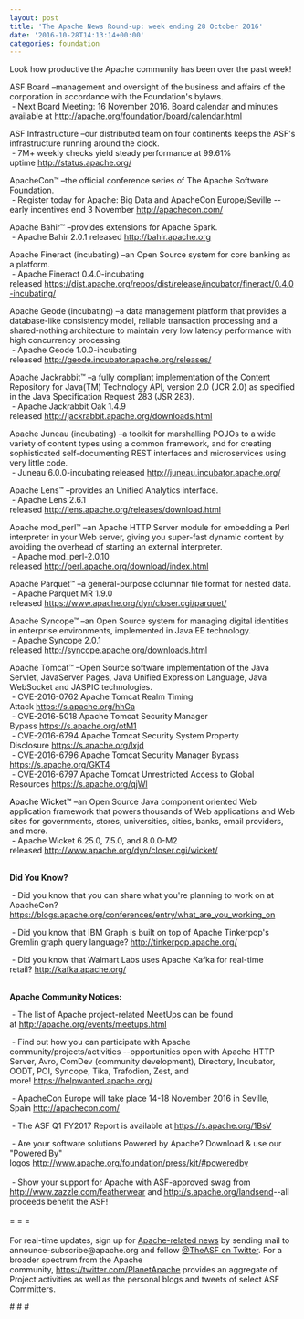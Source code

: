 ```yaml
---
layout: post
title: 'The Apache News Round-up: week ending 28 October 2016'
date: '2016-10-28T14:13:14+00:00'
categories: foundation
---
```

<p>Look how productive the Apache community has been over the past week!</p> 
  <div> 
    <p>ASF Board –management and oversight of the business and affairs of the corporation in accordance with the Foundation's bylaws.<br />&nbsp;- Next Board Meeting: 16 November 2016. Board calendar and minutes available at <a href="http://apache.org/foundation/board/calendar.html">http://apache.org/foundation/board/calendar.html</a></p> 
    <p>ASF Infrastructure –our distributed team on four continents keeps the ASF's infrastructure running around the clock.<br />&nbsp;- 7M+ weekly checks yield steady performance at 99.61% uptime&nbsp;<a href="http://status.apache.org/">http://status.apache.org/</a></p> 
  </div> 
  <div> 
    <p><a href="http://status.apache.org/"></a>ApacheCon™ –the official conference series of The Apache Software Foundation.<br />&nbsp;- Register today for Apache: Big Data and ApacheCon Europe/Seville --early incentives end 3 November <a href="http://apachecon.com/">http://apachecon.com/</a><br /></p> 
    <p>Apache Bahir™ –provides extensions for Apache Spark.<br />&nbsp;- Apache Bahir 2.0.1 released&nbsp;<a href="http://bahir.apache.org">http://bahir.apache.org</a></p> 
    <p>Apache Fineract (incubating)&nbsp;–an Open Source system for core banking as a platform.<br />&nbsp;- Apache Fineract 0.4.0-incubating released&nbsp;<a href="https://dist.apache.org/repos/dist/release/incubator/fineract/0.4.0-incubating/">https://dist.apache.org/repos/dist/release/incubator/fineract/0.4.0-incubating/</a></p> 
    <p>Apache Geode (incubating)&nbsp;–a data management platform that provides a database-like consistency model, reliable transaction processing and a shared-nothing architecture to maintain very low latency performance with high concurrency processing.<br />&nbsp;- Apache Geode 1.0.0-incubating released&nbsp;<a href="http://geode.incubator.apache.org/releases/">http://geode.incubator.apache.org/releases/</a></p> 
    <p>Apache Jackrabbit™ –a fully compliant implementation of the Content Repository for Java(TM) Technology API, version 2.0 (JCR 2.0) as specified in the Java Specification Request 283 (JSR 283).<br />&nbsp;- Apache Jackrabbit Oak 1.4.9 released&nbsp;<a href="http://jackrabbit.apache.org/downloads.html">http://jackrabbit.apache.org/downloads.html</a></p> 
    <p>Apache Juneau (incubating)&nbsp;–a toolkit for marshalling POJOs to a wide variety of content types using a common framework, and for creating sophisticated self-documenting REST interfaces and microservices using very little code.<br />&nbsp;- Juneau 6.0.0-incubating released&nbsp;<a href="http://juneau.incubator.apache.org/">http://juneau.incubator.apache.org/</a></p> 
    <p>Apache Lens™ –provides an Unified Analytics interface.<br />&nbsp;- Apache Lens 2.6.1 released&nbsp;<a href="http://lens.apache.org/releases/download.html">http://lens.apache.org/releases/download.html</a></p> 
    <p>Apache mod_perl™ –an Apache HTTP Server module for embedding a Perl interpreter in your Web server, giving you super-fast dynamic content by avoiding the overhead of starting an external interpreter. <br />&nbsp;- Apache mod_perl-2.0.10 released&nbsp;<a href="http://perl.apache.org/download/index.html">http://perl.apache.org/download/index.html</a></p> 
    <p>Apache Parquet™ –a general-purpose columnar file format for nested data.<br />&nbsp;- Apache Parquet MR 1.9.0 released&nbsp;<a href="https://www.apache.org/dyn/closer.cgi/parquet/">https://www.apache.org/dyn/closer.cgi/parquet/</a></p> 
    <p>Apache Syncope™ –an Open Source system for managing digital identities in enterprise environments, implemented in Java EE technology.<br />&nbsp;- Apache Syncope 2.0.1 released&nbsp;<a href="http://syncope.apache.org/downloads.html">http://syncope.apache.org/downloads.html</a></p> 
    <p>Apache Tomcat™ –Open Source software implementation of the Java Servlet, JavaServer Pages, Java Unified Expression Language, Java WebSocket and JASPIC technologies.<br />&nbsp;- CVE-2016-0762 Apache Tomcat Realm Timing Attack&nbsp;<a href="https://s.apache.org/hhGa">https://s.apache.org/hhGa</a><br />&nbsp;-&nbsp;CVE-2016-5018 Apache Tomcat Security Manager Bypass&nbsp;<a href="https://s.apache.org/otM1">https://s.apache.org/otM1</a><br />&nbsp;-&nbsp;CVE-2016-6794 Apache Tomcat Security System Property Disclosure&nbsp;<a href="https://s.apache.org/lxjd">https://s.apache.org/lxjd</a><br />&nbsp;- CVE-2016-6796 Apache Tomcat Security Manager Bypass<span class="Apple-tab-span" style="white-space: pre;"> </span> <a href="https://s.apache.org/GKT4">https://s.apache.org/GKT4</a><br />&nbsp;- CVE-2016-6797 Apache Tomcat Unrestricted Access to Global Resources&nbsp;<a href="https://s.apache.org/qjWl">https://s.apache.org/qjWl</a></p><a href="https://s.apache.org/otM1"> 
      <p> </p></a> 
    <p><font color="#000000"><a href="http://tomcat.apache.org/download-60.cgi"></a>Apache Wicket™ –</font>an Open Source Java component oriented Web application framework that powers thousands of Web applications and Web sites for governments, stores, universities, cities, banks, email providers, and more.<br /><font color="#000000">&nbsp;-&nbsp;</font>Apache Wicket 6.25.0, 7.5.0, and 8.0.0-M2 released&nbsp;<a href="http://www.apache.org/dyn/closer.cgi/wicket/">http://www.apache.org/dyn/closer.cgi/wicket/</a></p> 
    <p><strong><br />Did You Know?</strong></p> 
    <p><a href="http://qpid.apache.org/download.html"></a></p> 
    <p>&nbsp;- Did you know that you can share what you're planning to work on at ApacheCon? <a href="https://blogs.apache.org/conferences/entry/what_are_you_working_on">https://blogs.apache.org/conferences/entry/what_are_you_working_on</a> </p> 
    <p>&nbsp;- Did you know that IBM Graph is built on top of Apache Tinkerpop's Gremlin graph query language?&nbsp;<a href="http://tinkerpop.apache.org/">http://tinkerpop.apache.org/</a></p> 
    <p>&nbsp;-&nbsp;Did you know that Walmart Labs uses Apache Kafka for real-time retail?&nbsp;<a href="http://kafka.apache.org/">http://kafka.apache.org/</a></p> 
  </div> 
  <div> 
    <p><strong><br />Apache Community Notices:</strong></p> 
  </div> 
  <div> 
    <div> 
      <p>&nbsp;- The list of Apache project-related MeetUps can be found at&nbsp;<a href="http://apache.org/events/meetups.html">http://apache.org/events/meetups.html</a></p> 
      <p>&nbsp;- Find out how you can participate with Apache community/projects/activities --opportunities open with&nbsp;Apache HTTP Server,&nbsp;Avro, ComDev (community development), Directory, Incubator, OODT, POI, Syncope, Tika, Trafodion, Zest, and more!&nbsp;<a href="https://helpwanted.apache.org/">https://helpwanted.apache.org/</a></p> 
    </div> 
    <p>&nbsp;- ApacheCon Europe will take place 14-18 November 2016 in Seville, Spain&nbsp;<a href="http://apachecon.com/">http://apachecon.com/</a></p> 
    <div> 
      <p>&nbsp;- The ASF Q1 FY2017 Report is available at <a href="https://s.apache.org/1BsV">https://s.apache.org/1BsV</a></p> 
    </div> 
    <div>&nbsp;- Are your software solutions Powered by Apache? Download &amp; use our &quot;Powered By&quot; logos&nbsp;<a href="http://www.apache.org/foundation/press/kit/#poweredby">http://www.apache.org/foundation/press/kit/#poweredby</a></div> 
    <div><br /></div> 
    <div>&nbsp;- Show your support for Apache with ASF-approved swag from <a href="http://www.zazzle.com/featherwear">http://www.zazzle.com/featherwear</a> and&nbsp;<a href="http://s.apache.org/landsend">http://s.apache.org/landsend</a>--all proceeds benefit the ASF!&nbsp;</div> 
    <div><br /></div> 
    <div>= = =</div> 
    <div><br /></div> 
    <div>For real-time updates, sign up for <a href="http://apache.org/foundation/mailinglists.html#foundation-announce">Apache-related news</a> by sending mail to announce-subscribe@apache.org and follow <a href="https://twitter.com/TheASF">@TheASF on Twitter</a>. For a broader spectrum from the Apache community,&nbsp;<a href="http://s.apache.org/landsend">https://twitter.com/PlanetApache</a> provides an aggregate of Project activities as well as the personal blogs and tweets of select ASF Committers.</div> 
  </div> 
  <p># # #</p>

